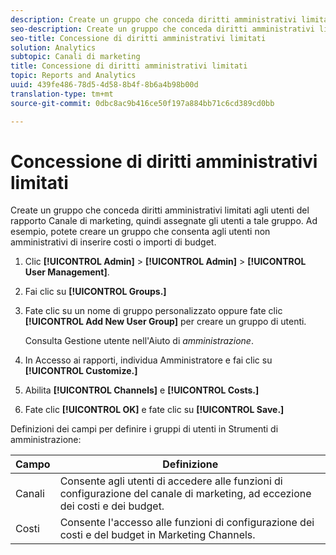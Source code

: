 ```yaml
---
description: Create un gruppo che conceda diritti amministrativi limitati agli utenti del rapporto Canale di marketing, quindi assegnate gli utenti a tale gruppo. Ad esempio, potete creare un gruppo che consenta agli utenti non amministrativi di inserire costi o importi di budget.
seo-description: Create un gruppo che conceda diritti amministrativi limitati agli utenti del rapporto Canale di marketing, quindi assegnate gli utenti a tale gruppo. Ad esempio, potete creare un gruppo che consenta agli utenti non amministrativi di inserire costi o importi di budget.
seo-title: Concessione di diritti amministrativi limitati
solution: Analytics
subtopic: Canali di marketing
title: Concessione di diritti amministrativi limitati
topic: Reports and Analytics
uuid: 439fe486-78d5-4d58-8b4f-8b6a4b98b00d
translation-type: tm+mt
source-git-commit: 0dbc8ac9b416ce50f197a884bb71c6cd389cd0bb

---
```



# Concessione di diritti amministrativi limitati

Create un gruppo che conceda diritti amministrativi limitati agli utenti del rapporto Canale di marketing, quindi assegnate gli utenti a tale gruppo. Ad esempio, potete creare un gruppo che consenta agli utenti non amministrativi di inserire costi o importi di budget.

1. Clic **[!UICONTROL Admin]** &gt; **[!UICONTROL Admin]** &gt; **[!UICONTROL User Management]**.
1. Fai clic su **[!UICONTROL Groups.]**
1. Fate clic su un nome di gruppo personalizzato oppure fate clic **[!UICONTROL Add New User Group]** per creare un gruppo di utenti.

   Consulta Gestione [](https://marketing.adobe.com/resources/help/en_US/reference/user_management.html) utente nell'Aiuto di *amministrazione*.

1. In Accesso ai rapporti, individua Amministratore e fai clic su **[!UICONTROL Customize.]**
1. Abilita **[!UICONTROL Channels]** e **[!UICONTROL Costs.]**
1. Fate clic **[!UICONTROL OK]** e fate clic su **[!UICONTROL Save.]**

Definizioni dei campi per definire i gruppi di utenti in Strumenti di amministrazione:

| Campo | Definizione |
|--- |--- |
| Canali | Consente agli utenti di accedere alle funzioni di configurazione del canale di marketing, ad eccezione dei costi e dei budget. |
| Costi | Consente l'accesso alle funzioni di configurazione dei costi e del budget in Marketing Channels. |
